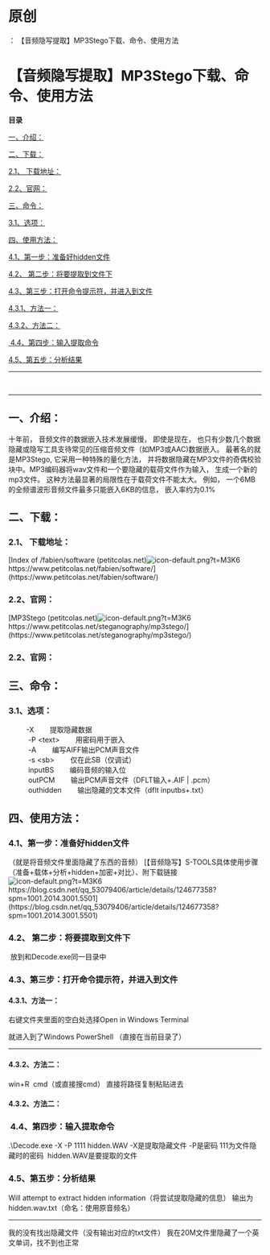 # 原创
：  【音频隐写提取】MP3Stego下载、命令、使用方法

# 【音频隐写提取】MP3Stego下载、命令、使用方法

**目录**

[一、介绍：](#%E4%B8%80%E3%80%81%E4%BB%8B%E7%BB%8D%EF%BC%9A)

[二、下载：](#%E4%BA%8C%E3%80%81%E4%B8%8B%E8%BD%BD%EF%BC%9A)

[2.1、 下载地址：](#2.1%E3%80%81%20%E4%B8%8B%E8%BD%BD%E5%9C%B0%E5%9D%80%EF%BC%9A)

[2.2、官网：](#2.2%E3%80%81%E5%AE%98%E7%BD%91%EF%BC%9A)

[三、命令：](#%E4%B8%89%E3%80%81%E5%91%BD%E4%BB%A4%EF%BC%9A)

[3.1、选项：](#3.1%E3%80%81%E9%80%89%E9%A1%B9%EF%BC%9A)

[四、使用方法：](#%E5%9B%9B%E3%80%81%E4%BD%BF%E7%94%A8%E6%96%B9%E6%B3%95%EF%BC%9A)

[4.1、第一步：准备好hidden文件](#4.1%E3%80%81%E7%AC%AC%E4%B8%80%E6%AD%A5%EF%BC%9A%E5%87%86%E5%A4%87%E5%A5%BDhidden%E6%96%87%E4%BB%B6)

[4.2、 第二步：将要提取到文件下](#4.2%E3%80%81%20%E7%AC%AC%E4%BA%8C%E6%AD%A5%EF%BC%9A%E5%B0%86%E8%A6%81%E6%8F%90%E5%8F%96%E5%88%B0%E6%96%87%E4%BB%B6%E4%B8%8B)

[4.3、第三步：打开命令提示符，并进入到文件](#4.3%E3%80%81%E7%AC%AC%E4%B8%89%E6%AD%A5%EF%BC%9A%E6%89%93%E5%BC%80%E5%91%BD%E4%BB%A4%E6%8F%90%E7%A4%BA%E7%AC%A6%EF%BC%8C%E5%B9%B6%E8%BF%9B%E5%85%A5%E5%88%B0%E6%96%87%E4%BB%B6)

[4.3.1、方法一：](#4.3.1%E3%80%81%E6%96%B9%E6%B3%95%E4%B8%80%EF%BC%9A)

[4.3.2、方法二：](#4.3.2%E3%80%81%E6%96%B9%E6%B3%95%E4%BA%8C%EF%BC%9A)

[ 4.4、第四步：输入提取命令](#%C2%A04.4%E3%80%81%E7%AC%AC%E5%9B%9B%E6%AD%A5%EF%BC%9A%E8%BE%93%E5%85%A5%E6%8F%90%E5%8F%96%E5%91%BD%E4%BB%A4)

[4.5、第五步：分析结果](#4.5%E3%80%81%E7%AC%AC%E4%BA%94%E6%AD%A5%EF%BC%9A%E5%88%86%E6%9E%90%E7%BB%93%E6%9E%9C)

---


 

---


## 一、介绍：

> 
十年前， 音频文件的数据嵌入技术发展缓慢， 即使是现在， 也只有少数几个数据隐藏或隐写工具支待常见的压缩音频文件（如MP3或AAC)数据嵌入。 最著名的就是MP3Stego, 它采用一种特殊的量化方法， 并将数据隐藏在MP3文件的奇偶校验块中。MP3编码器将wav文件和一个要隐藏的载荷文件作为输入， 生成一个新的mp3文件。 这种方法最显著的局限性在于载荷文件不能太大。 例如， 一个6MB的全频谱波形音频文件最多只能嵌入6KB的信息， 嵌入率约为0.1%


## 二、下载：

> 
<h3>2.1、 下载地址：</h3>
[Index of /fabien/software (petitcolas.net)<img alt="icon-default.png?t=M3K6" src="https://csdnimg.cn/release/blog_editor_html/release2.1.0/ckeditor/plugins/CsdnLink/icons/icon-default.png?t=M3K6"/>https://www.petitcolas.net/fabien/software/](https://www.petitcolas.net/fabien/software/)
<h3>2.2、官网：</h3>
[MP3Stego (petitcolas.net)<img alt="icon-default.png?t=M3K6" src="https://csdnimg.cn/release/blog_editor_html/release2.1.0/ckeditor/plugins/CsdnLink/icons/icon-default.png?t=M3K6"/>https://www.petitcolas.net/steganography/mp3stego/](https://www.petitcolas.net/steganography/mp3stego/)


### 2.2、官网：

## 三、命令：

> 
<h3>3.1、选项：</h3>
         -X        提取隐藏数据<br/>           -P &lt;text&gt;        用密码用于嵌入<br/>           -A        编写AIFF输出PCM声音文件<br/>           -s &lt;sb&gt;        仅在此SB（仅调试）<br/>           inputBS        编码音频的输入位<br/>           outPCM        输出PCM声音文件（DFLT输入+.AIF | .pcm）<br/>           outhidden        输出隐藏的文本文件（dflt inputbs+.txt）


## 四、使用方法：

> 
<h3>4.1、第一步：准备好hidden文件</h3>
（就是将音频文件里面隐藏了东西的音频）
[【音频隐写】S-TOOLS具体使用步骤（准备+载体+分析+hidden+加密+对比）、附下载链接<img alt="icon-default.png?t=M3K6" src="https://csdnimg.cn/release/blog_editor_html/release2.1.0/ckeditor/plugins/CsdnLink/icons/icon-default.png?t=M3K6"/>https://blog.csdn.net/qq_53079406/article/details/124677358?spm=1001.2014.3001.5501](https://blog.csdn.net/qq_53079406/article/details/124677358?spm=1001.2014.3001.5501)




> 
<h3>4.2、 第二步：将要提取到文件下</h3>
 放到和Decode.exe同一目录中





> 
<h3>4.3、第三步：打开命令提示符，并进入到文件</h3>
<h4>4.3.1、方法一：</h4>
右键文件夹里面的空白处选择Open in Windows Terminal

就进入到了Windows PowerShell
（直接在当前目录了）


<hr/>


<h4>4.3.2、方法二：</h4>
win+R  cmd（或直接搜cmd）
直接将路径复制粘贴进去




#### 4.3.2、方法二：

> 
<h3> 4.4、第四步：输入提取命令</h3>
.\Decode.exe -X -P 1111 hidden.WAV
-X是提取隐藏文件
-P是密码
111为文件隐藏时的密码
 hidden.WAV是要提取的文件





> 
<h3>4.5、第五步：分析结果</h3>
Will attempt to extract hidden information（将尝试提取隐藏的信息）
输出为hidden.wav.txt（命名：使用原音频名）


<hr/>

我的没有找出隐藏文件（没有输出对应的txt文件）
我在20M文件里隐藏了一个英文单词，找不到也正常



